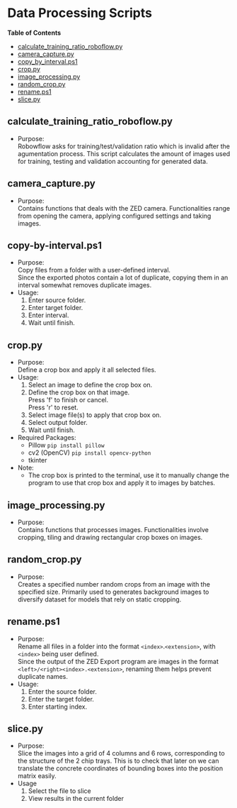 <!-- TOC ignore:true -->
# Data Processing Scripts
**Table of Contents**
<!-- TOC -->

* [calculate_training_ratio_roboflow.py](#calculate_training_ratio_roboflowpy)
* [camera_capture.py](#camera_capturepy)
* [copy_by_interval.ps1](#copy-by-intervalps1)
* [crop.py](#croppy)
* [image_processing.py](#image_processingpy)
* [random_crop.py](#random_croppy)
* [rename.ps1](#renameps1)
* [slice.py](#slicepy)

<!-- /TOC -->

## calculate_training_ratio_roboflow.py
* Purpose:\
Robowflow asks for training/test/validation ratio which is invalid after the agumentation process.
This script calculates the amount of images used for training, testing and validation accounting for generated data.

## camera_capture.py
* Purpose:\
Contains functions that deals with the ZED camera.
Functionalities range from opening the camera, applying configured settings and taking images.

## copy-by-interval.ps1
* Purpose:\
Copy files from a folder with a user-defined interval.\
Since the exported photos contain a lot of duplicate, copying them in an interval somewhat removes duplicate images.
* Usage:
	1. Enter source folder.
	2. Enter target folder.
	3. Enter interval.
	4. Wait until finish.

## crop.py
* Purpose:\
Define a crop box and apply it all selected files.
* Usage:
	1. Select an image to define the crop box on.
	2. Define the crop box on that image.\
	Press 'f' to finish or cancel.\
	Press 'r' to reset.
	3. Select image file(s) to apply that crop box on.
	4. Select output folder.
	5. Wait until finish.
* Required Packages:
	* Pillow `pip install pillow`
	* cv2 (OpenCV) `pip install opencv-python`
	* tkinter
* Note:
	* The crop box is printed to the terminal, use it to manually change the program to use that crop box and apply it to images by batches.

## image_processing.py
* Purpose:\
Contains functions that processes images.
Functionalities involve cropping, tiling and drawing rectangular crop boxes on images.

## random_crop.py
* Purpose:\
Creates a specified number random crops from an image with the specified size.
Primarily used to generates background images to diversify dataset for models that rely on static cropping.

## rename.ps1
* Purpose:\
Rename all files in a folder into the format `<index>`.`<extension>`, with `<index>` being user defined.\
Since the output of the ZED Export program are images in the format `<left>/<right><index>.<extension>`, renaming them helps prevent duplicate names.
* Usage:
	1. Enter the source folder.
	2. Enter the target folder.
	3. Enter starting index.

## slice.py
* Purpose:\
Slice the images into a grid of 4 columns and 6 rows, corresponding to the structure of the 2 chip trays. This is to check that later on we can translate the concrete coordinates of bounding boxes into the position matrix easily.
* Usage
	1. Select the file to slice
	2. View results in the current folder
